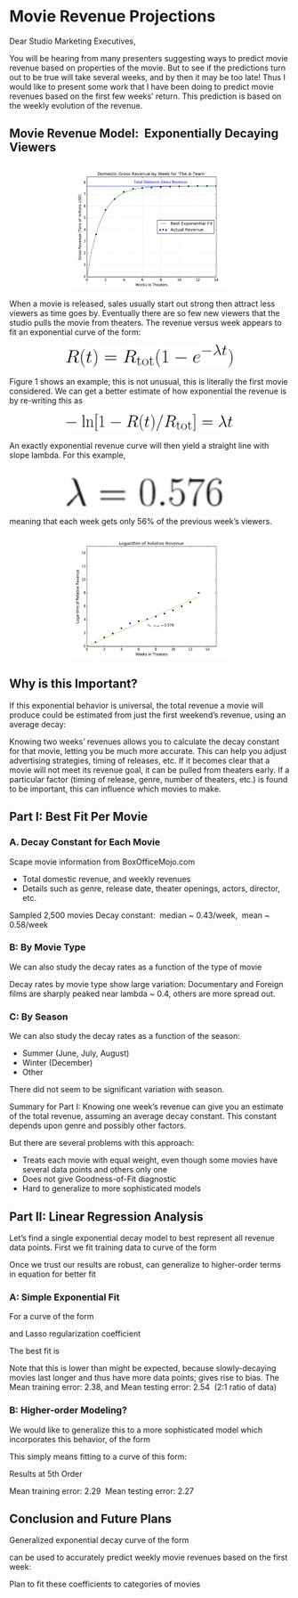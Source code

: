 <h1>Movie Revenue Projections</h1>

Dear Studio Marketing Executives,

You will be hearing from many presenters suggesting ways to predict movie revenue based on properties of the movie. But to see if the predictions turn out to be true will take several weeks, and by then it may be too late! Thus I would like to present some work that I have been doing to predict movie revenues based on the first few weeks’ return. This prediction is based on the weekly evolution of the revenue.

<h2>Movie Revenue Model:  Exponentially Decaying Viewers</h2>
<center><img src="../images/image1.png" width="300px" height="auto"></center>

When a movie is released, sales usually start out strong then attract less viewers as time goes by. Eventually there are so few new viewers that the studio pulls the movie from theaters. The revenue versus week appears to fit an exponential curve of the form:

<center><img src="../images/image2.png" width="300px" height="auto"></center>

Figure 1 shows an example; this is not unusual, this is literally the first movie considered. We can get a better estimate of how exponential the revenue is by re-writing this as

<center><img src="../images/image3.png" width="300px" height="auto"></center>

An exactly exponential revenue curve will then yield a straight line with slope lambda. For this example,

<center><img src="../images/image4.png" width="300px" height="auto"></center>

meaning that each week gets only 56% of the previous week’s viewers.

<center><img src="../images/image5.png" width="300px" height="auto"></center>

<h2>Why is this Important?</h2>

If this exponential behavior is universal, the total revenue a movie will produce could be estimated from just the first weekend’s revenue, using an average decay:

Knowing two weeks’ revenues allows you to calculate the decay constant for that movie, letting you be much more accurate. This can help you adjust advertising strategies, timing of releases, etc. If it becomes clear that a movie will not meet its revenue goal, it can be pulled from theaters early. If a particular factor (timing of release, genre, number of theaters, etc.) is found to be important, this can influence which movies to make.

<h2>Part I: Best Fit Per Movie</h2>
<h3>A. Decay Constant for Each Movie</h3>
Scape movie information from BoxOfficeMojo.com
<ul>
<li>Total domestic revenue, and weekly revenues</li>
<li>Details such as genre, release date, theater openings, actors, director, etc.</li>
</ul>
Sampled 2,500 movies
Decay constant:  median ~ 0.43/week,  mean ~ 0.58/week

<h3>B: By Movie Type</h3>
We can also study the decay rates as a function of the type of movie

Decay rates by movie type show large variation: Documentary and Foreign films are sharply peaked near
lambda ~ 0.4, others are more spread out.

<h3>C: By Season</h4>
We can also study the decay rates as a function of the season:
<ul>
<li>Summer (June, July, August)</li>
<li>Winter (December)</li>
<li>Other</li>
</ul>

There did not seem to be significant variation with season.

Summary for Part I: Knowing one week’s revenue can give you an estimate of the total revenue, assuming an average decay constant. This constant depends upon genre and possibly other factors.


But there are several problems with this approach:
<ul>
<li>Treats each movie with equal weight, even though some movies have several data points and others only one</li>
<li>Does not give Goodness-of-Fit diagnostic</li>
<li>Hard to generalize to more sophisticated models</li>
</ul>

<h2>Part II: Linear Regression Analysis</h2>

Let’s find a single exponential decay model to best represent all revenue data points. First we fit training data to curve of the form

Once we trust our results are robust, can generalize to higher-order terms in equation for better fit
<h3>A: Simple Exponential Fit</h3>
For a curve of the form

and Lasso regularization coefficient

The best fit is

Note that this is lower than might be expected, because slowly-decaying movies last longer and thus have more data points; gives rise to bias. The Mean training error: 2.38, and Mean testing error: 2.54  (2:1 ratio of data)

<h3>B: Higher-order Modeling?</h3>

We would like to generalize this to a more sophisticated model which incorporates this behavior, of the form


This simply means fitting to a curve of this form:

Results at 5th Order

Mean training error: 2.29  Mean testing error: 2.27

<h2>Conclusion and Future Plans</h2>
Generalized exponential decay curve of the form

can be used to accurately predict weekly movie revenues based on the first week:

Plan to fit these coefficients to categories of movies
